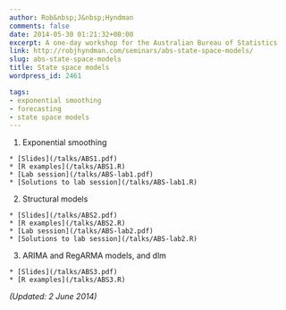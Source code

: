 ```yaml
---
author: Rob&nbsp;J&nbsp;Hyndman
comments: false
date: 2014-05-30 01:21:32+00:00
excerpt: A one-day workshop for the Australian Bureau of Statistics
link: http://robjhyndman.com/seminars/abs-state-space-models/
slug: abs-state-space-models
title: State space models
wordpress_id: 2461

tags:
- exponential smoothing
- forecasting
- state space models
---
```



	
  1. Exponential smoothing

	
    * [Slides](/talks/ABS1.pdf)
    * [R examples](/talks/ABS1.R)
    * [Lab session](/talks/ABS-lab1.pdf)
    * [Solutions to lab session](/talks/ABS-lab1.R)
	
  2. Structural models
	
    * [Slides](/talks/ABS2.pdf)
    * [R examples](/talks/ABS2.R)
    * [Lab session](/talks/ABS-lab2.pdf)
    * [Solutions to lab session](/talks/ABS-lab2.R)

	
  3. ARIMA and RegARMA models, and dlm

    * [Slides](/talks/ABS3.pdf)
    * [R examples](/talks/ABS3.R)


_(Updated: 2 June 2014)_
